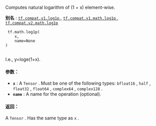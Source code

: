 

Computes natural logarithm of (1 + x) element-wise.

**别名** : [ `tf.compat.v1.log1p` ](/api_docs/python/tf/math/log1p), [ `tf.compat.v1.math.log1p` ](/api_docs/python/tf/math/log1p), [ `tf.compat.v2.math.log1p` ](/api_docs/python/tf/math/log1p)

```
 tf.math.log1p(
    x,
    name=None
)
 
```

I.e., y=loge(1+x).

#### 参数：
- **`x`** : A  `Tensor` . Must be one of the following types:  `bfloat16` ,  `half` ,  `float32` ,  `float64` ,  `complex64` ,  `complex128` .
- **`name`** : A name for the operation (optional).


#### 返回：
A  `Tensor` . Has the same type as  `x` .

